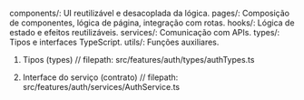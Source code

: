 components/: UI reutilizável e desacoplada da lógica.
pages/: Composição de componentes, lógica de página, integração com rotas.
hooks/: Lógica de estado e efeitos reutilizáveis.
services/: Comunicação com APIs.
types/: Tipos e interfaces TypeScript.
utils/: Funções auxiliares.


1. Tipos (types)
// filepath: src/features/auth/types/authTypes.ts

2. Interface do serviço (contrato)
// filepath: src/features/auth/services/AuthService.ts